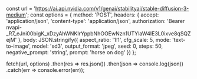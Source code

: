 const url = 'https://ai.api.nvidia.com/v1/genai/stabilityai/stable-diffusion-3-medium';
const options = {
  method: 'POST',
  headers: {
    accept: 'application/json',
    'content-type': 'application/json',
    authorization: 'Bearer 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'
  },
  body: JSON.stringify({
    aspect_ratio: '1:1',
    cfg_scale: 5,
    mode: 'text-to-image',
    model: 'sd3',
    output_format: 'jpeg',
    seed: 0,
    steps: 50,
    negative_prompt: 'string',
    prompt: 'horse on dog'
  })
};

fetch(url, options)
  .then(res => res.json())
  .then(json => console.log(json))
  .catch(err => console.error(err));